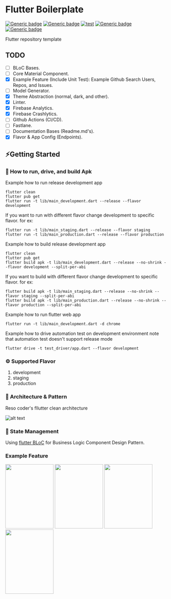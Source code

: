 # Flutter Boilerplate

[![Generic badge](https://img.shields.io/badge/Flutter-Latest-blue)](https://flutter.dev/docs)
[![Generic badge](https://img.shields.io/badge/Dart-Latest-blue)](https://dart.dev/guides)
[![test](https://github.com/clade-ventures/flutter-boilerplate/actions/workflows/test.yaml/badge.svg?branch=main)](https://github.com/clade-ventures/flutter-boilerplate/actions/workflows/test.yaml)
[![Generic badge](https://img.shields.io/badge/development-v0.0.1-brightgreen)](https://github.com/clade-ventures/flutter-boilerplate)
[![Generic badge](https://img.shields.io/badge/style-very_good_analysis-B22C89.svg)](https://pub.dev/packages/very_good_analysis)

Flutter repository template

## TODO
- [ ] BLoC Bases.
- [ ] Core Material Component.
- [X] Example Feature (Include Unit Test): Example Github Search Users, Repos, and Issues.
- [ ] Model Generator.
- [X] Theme Abstraction (normal, dark, and other).
- [X] Linter.
- [X] Firebase Analytics.
- [X] Firebase Crashlytics.
- [ ] Github Actions (CI/CD).
- [ ] Fastlane.
- [ ] Documentation Bases (Readme.md's).
- [X] Flavor & App Config (Endpoints).

## ⚡️Getting Started

### 🚚 How to run, drive, and build Apk

Example how to run release development app
```shell
flutter clean
flutter pub get
flutter run -t lib/main_development.dart --release --flavor development
```
If you want to run with different flavor change development to specific flavor. for ex:
```shell
flutter run -t lib/main_staging.dart --release --flavor staging
flutter run -t lib/main_production.dart --release --flavor production
```

Example how to build release development app
```
flutter clean
flutter pub get
flutter build apk -t lib/main_development.dart --release --no-shrink --flavor development --split-per-abi
```
If you want to build with different flavor change development to specific flavor. for ex:
```shell
flutter build apk -t lib/main_staging.dart --release --no-shrink --flavor staging --split-per-abi
flutter build apk -t lib/main_production.dart --release --no-shrink --flavor production --split-per-abi
```

Example how to run flutter web app
```
flutter run -t lib/main_development.dart -d chrome
```

Example how to drive automation test on development environment
note that automation test doesn't support release mode
```
flutter drive -t test_driver/app.dart --flavor development
```

### ⚙️ Supported Flavor

1. development
2. staging
3. production

### 🎯 Architecture & Pattern

Reso coder's fllutter clean architecture

![alt text](https://i0.wp.com/resocoder.com/wp-content/uploads/2019/08/Clean-Architecture-Flutter-Diagram.png?ssl=1)

### 🧬️ State Management

Using [flutter BLoC](https://pub.dev/packages/flutter_bloc) for Business Logic Component Design Pattern.

### Example Feature

<img src="/assets/screenshots/lazy_loading_users" width="150" height="200"> 
<img src="/assets/screenshots/index_loading_users" width="150" height="200">
<img src="/assets/screenshots/lazy_loading_issues" width="150" height="200">
<img src="/assets/screenshots/lazy_loading_users_not_found" width="150" height="200">
